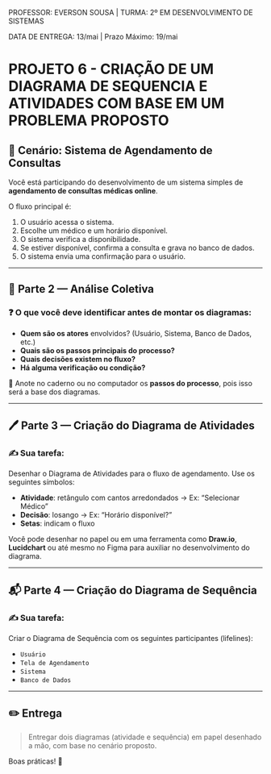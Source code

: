 PROFESSOR: EVERSON SOUSA | TURMA: 2º EM DESENVOLVIMENTO DE SISTEMAS

DATA DE ENTREGA: 13/mai | Prazo Máximo: 19/mai

# PROJETO 6 - CRIAÇÃO DE UM DIAGRAMA DE SEQUENCIA E ATIVIDADES COM BASE EM UM PROBLEMA PROPOSTO

## 💼 Cenário: Sistema de Agendamento de Consultas

Você está participando do desenvolvimento de um sistema simples de **agendamento de consultas médicas online**.

O fluxo principal é:

1. O usuário acessa o sistema.
2. Escolhe um médico e um horário disponível.
3. O sistema verifica a disponibilidade.
4. Se estiver disponível, confirma a consulta e grava no banco de dados.
5. O sistema envia uma confirmação para o usuário.

---

## 🧠 Parte 2 — Análise Coletiva

### ❓ O que você deve identificar antes de montar os diagramas:

- **Quem são os atores** envolvidos? (Usuário, Sistema, Banco de Dados, etc.)
- **Quais são os passos principais do processo?**
- **Quais decisões existem no fluxo?**
- **Há alguma verificação ou condição?**

📌 Anote no caderno ou no computador os **passos do processo**, pois isso será a base dos diagramas.

---

## 🖊️ Parte 3 — Criação do Diagrama de Atividades

### ✍️ Sua tarefa:

Desenhar o Diagrama de Atividades para o fluxo de agendamento. Use os seguintes símbolos:

- **Atividade**: retângulo com cantos arredondados → Ex: “Selecionar Médico”
- **Decisão**: losango → Ex: “Horário disponível?”
- **Setas**: indicam o fluxo

Você pode desenhar no papel ou em uma ferramenta como **Draw.io**, **Lucidchart** ou até mesmo no Figma para auxiliar no desenvolvimento do diagrama.

---

## 📬 Parte 4 — Criação do Diagrama de Sequência

### ✍️ Sua tarefa:

Criar o Diagrama de Sequência com os seguintes participantes (lifelines):

- `Usuário`
- `Tela de Agendamento`
- `Sistema`
- `Banco de Dados`

---

## ✏️ Entrega

> Entregar dois diagramas (atividade e sequência) em papel desenhado a mão, com base no cenário proposto.

Boas práticas! 🤙